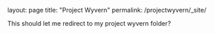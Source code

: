 layout: page
title: "Project Wyvern"
permalink: /projectwyvern/_site/


This should let me redirect to my project wyvern folder?